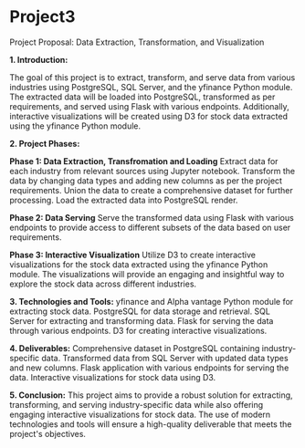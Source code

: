 # Project3

Project Proposal: Data Extraction, Transformation, and Visualization

**1. Introduction:**

The goal of this project is to extract, transform, and serve data from various industries using PostgreSQL, SQL Server, and the yfinance Python module. The extracted data will be loaded into PostgreSQL, transformed as per requirements, and served using Flask with various endpoints. Additionally, interactive visualizations will be created using D3 for stock data extracted using the yfinance Python module.

**2. Project Phases:**

**Phase 1: Data Extraction, Transfromation and Loading**
Extract data for each industry from relevant sources using Jupyter notebook.
Transform the data by changing data types and adding new columns as per the project requirements.
Union the data to create a comprehensive dataset for further processing.
Load the extracted data into PostgreSQL render.

**Phase 2: Data Serving**
Serve the transformed data using Flask with various endpoints to provide access to different subsets of the data based on user requirements.

**Phase 3: Interactive Visualization**
Utilize D3 to create interactive visualizations for the stock data extracted using the yfinance Python module.
The visualizations will provide an engaging and insightful way to explore the stock data across different industries.

**3. Technologies and Tools:**
yfinance and Alpha vantage Python module for extracting stock data.
PostgreSQL for data storage and retrieval.
SQL Server for extracting and transforming data.
Flask for serving the data through various endpoints.
D3 for creating interactive visualizations.

**4. Deliverables:**
Comprehensive dataset in PostgreSQL containing industry-specific data.
Transformed data from SQL Server with updated data types and new columns.
Flask application with various endpoints for serving the data.
Interactive visualizations for stock data using D3.

**5. Conclusion:**
This project aims to provide a robust solution for extracting, transforming, and serving industry-specific data while also offering engaging interactive visualizations for stock data. The use of modern technologies and tools will ensure a high-quality deliverable that meets the project's objectives.
